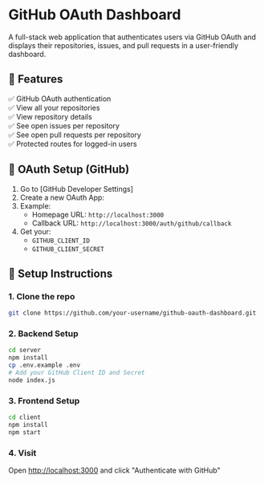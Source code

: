 # GitHub OAuth Dashboard

A full-stack web application that authenticates users via GitHub OAuth and displays their repositories, issues, and pull requests in a user-friendly dashboard.


## 🚀 Features

✅ GitHub OAuth authentication  
✅ View all your repositories  
✅ View repository details  
✅ See open issues per repository  
✅ See open pull requests per repository  
✅ Protected routes for logged-in users  


## 🔐 OAuth Setup (GitHub)

1. Go to [GitHub Developer Settings]
2. Create a new OAuth App:
3. Example:
   - Homepage URL: `http://localhost:3000`
   - Callback URL: `http://localhost:3000/auth/github/callback`
4. Get your:
   - `GITHUB_CLIENT_ID`
   - `GITHUB_CLIENT_SECRET`




## 🚀 Setup Instructions

### 1. Clone the repo
```bash
git clone https://github.com/your-username/github-oauth-dashboard.git
```

### 2. Backend Setup
```bash
cd server 
npm install
cp .env.example .env
# Add your GitHub Client ID and Secret
node index.js
```

### 3. Frontend Setup
```bash
cd client
npm install
npm start
```

### 4. Visit
Open [http://localhost:3000](http://localhost:3000) and click "Authenticate with GitHub"

